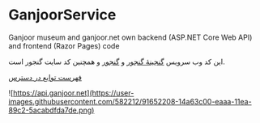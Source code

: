 # GanjoorService
Ganjoor museum and ganjoor.net own backend (ASP.NET Core Web API) and frontend (Razor Pages) code

این کد وب سرویس [گنجینهٔ گنجور](https://museum.ganjoor.net) و [گنجور](https://ganjoor.net) و همچنین کد سایت گنجور است.

[فهرست توابع در دسترس](https://api.ganjoor.net)

![https://api.ganjoor.net](https://user-images.githubusercontent.com/582212/91652208-14a63c00-eaaa-11ea-89c2-5acabdfda7de.png)

